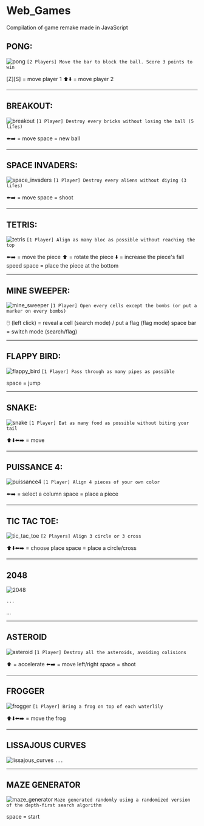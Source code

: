 # Web_Games
Compilation of game remake made in JavaScript

## PONG:
![pong](https://user-images.githubusercontent.com/48760638/71596462-d41fa880-2b3f-11ea-822c-f05e6823e73d.png)
`[2 Players] Move the bar to block the ball. Score 3 points to win`

[Z][S] = move player 1
⬆️⬇️ = move player 2

***
## BREAKOUT:
![breakout](https://user-images.githubusercontent.com/48760638/71596453-d2ee7b80-2b3f-11ea-9a59-85782cac6c8e.png)
`[1 Player] Destroy every bricks without losing the ball (5 lifes)`

⬅️➡️ = move
space = new ball

***
## SPACE INVADERS:
![space_invaders](https://user-images.githubusercontent.com/48760638/71596465-d4b83f00-2b3f-11ea-9d2f-1469e84efa4a.png)
`[1 Player] Destroy every aliens without diying (3 lifes)`

⬅️➡️ = move
space = shoot

***
## TETRIS:
![tetris](https://user-images.githubusercontent.com/48760638/71596466-d4b83f00-2b3f-11ea-8bba-747208968090.png)
`[1 Player] Align as many bloc as possible without reaching the top`

⬅️➡️ = move the piece
⬆️ = rotate the piece
⬇️ = increase the piece's fall speed
space = place the piece at the bottom

***
## MINE SWEEPER:
![mine_sweeper](https://user-images.githubusercontent.com/48760638/71596461-d41fa880-2b3f-11ea-88c2-b0b001a3e9ef.png)
`[1 Player] Open every cells except the bombs (or put a marker on every bombs)`

🖱️ (left click) = reveal a cell (search mode) / put a flag (flag mode)
space bar = switch mode (search/flag)

***
## FLAPPY BIRD:
![flappy_bird](https://user-images.githubusercontent.com/48760638/71596456-d3871200-2b3f-11ea-97a7-efd398ce357c.png)
`[1 Player] Pass through as many pipes as possible`

space = jump

***
## SNAKE:
![snake](https://user-images.githubusercontent.com/48760638/71596464-d41fa880-2b3f-11ea-81fa-5f1ce4fe317e.png)
`[1 Player] Eat as many food as possible without biting your tail`

⬆️⬇️⬅️➡️ = move

***
## PUISSANCE 4:
![puissance4](https://user-images.githubusercontent.com/48760638/71596463-d41fa880-2b3f-11ea-900c-dff11c22ff12.png)
`[1 Player] Align 4 pieces of your own color`

⬅️➡️ = select a column
space = place a piece

***
## TIC TAC TOE:
![tic_tac_toe](https://user-images.githubusercontent.com/48760638/71596468-d4b83f00-2b3f-11ea-9b7c-2ce1e49273a3.png)
`[2 Players] Align 3 circle or 3 cross`

⬆️⬇️⬅️➡️ = choose place
space = place a circle/cross

***
## 2048
![2048](https://user-images.githubusercontent.com/48760638/71597515-bfddaa80-2b43-11ea-83d2-d75c0d076e40.png)

`...`

...

***
## ASTEROID
![asteroid](https://user-images.githubusercontent.com/48760638/71596452-d2ee7b80-2b3f-11ea-8c42-cf0a65f4980a.png)
`[1 Player] Destroy all the asteroids, avoiding colisions`

 ⬆️ = accelerate
⬅️➡️ = move left/right
space = shoot

***
## FROGGER
![frogger](https://user-images.githubusercontent.com/48760638/71596457-d3871200-2b3f-11ea-853d-e1008f1589bc.png)
`[1 Player] Bring a frog on top of each waterlily`

⬆️⬇️⬅️➡️ = move the frog

***
## LISSAJOUS CURVES
![lissajous_curves](https://user-images.githubusercontent.com/48760638/71596458-d3871200-2b3f-11ea-9362-2fb28ade1dfd.png)
`...`

***
## MAZE GENERATOR
![maze_generator](https://user-images.githubusercontent.com/48760638/71596460-d41fa880-2b3f-11ea-9975-e218e1b1c7c7.png)
`Maze generated randomly using a randomized version of the depth-first search algorithm`

space = start
